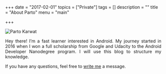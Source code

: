 +++
date = "2017-02-01"
topics = ["Private"]
tags = []
description = ""
title = "About Parto"
menu = "main"

+++

![Parto Karwat](/media/me.jpg)
<p style='text-align: justify;'>
Hey there! I’m a fast learner interested in Android. My journey started in 2016 when I won a full scholarship from Google and Udacity to the Android Developer Nanodegree program. I will use this blog to structure my knowledge.

If you have any questions, feel free to [write me](mailto:partokarwat@gmail.com) a message.
</p>
